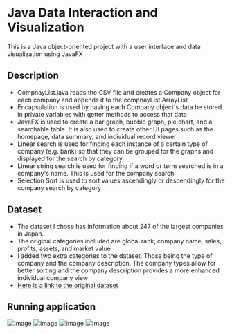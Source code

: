 
# Java Data Interaction and Visualization
This is a Java object-oriented project with a user interface and data visualization using JavaFX

## Description 
* CompnayList.java reads the CSV file and creates a Company object for each company and appends it to the compnayList ArrayList 
* Encapsulation is used by having each Company object's data be stored in private variables with getter methods to access that data
* JavaFX is used to create a bar graph, bubble graph, pie chart, and a searchable table. It is also used to create other UI pages such as the homepage, data summary, and individual record viewer
* Linear search is used for finding each instance of a certain type of company (e.g. bank) so that they can be grouped for the graphs and displayed for the search by category
* Linear string search is used for finding if a word or term searched is in a company's name. This is used for the company search
* Selection Sort is used to sort values ascendingly or descendingly for the company search by category


## Dataset
* The dataset I chose has information about 247 of the largest companies in Japan.
* The original categories included are global rank, company name, sales, profits, assets, and market value
* I added two extra categories to the dataset. Those being the type of company and the company description. The company types allow for better sorting and the company description provides a more enhanced individual company view
* [Here is a link to the original dataset](https://data.world/finance/japan-largest-companies)

## Running application 
![image](https://github.com/venusbais/Data_Visualizer/assets/78401777/ee6075bf-28b3-4a90-b4e9-94a08571afa8)
![image](https://github.com/venusbais/Data_Visualizer/assets/78401777/1ed8169a-8e39-4557-99e5-55a075dee9b7)
![image](https://github.com/venusbais/Data_Visualizer/assets/78401777/d4f104de-843a-48d4-9fc9-3a9e3e25c7f8)
![image](https://github.com/venusbais/Data_Visualizer/assets/78401777/8dce4600-9ec5-4fe6-8742-c3c4cb9190c5)

